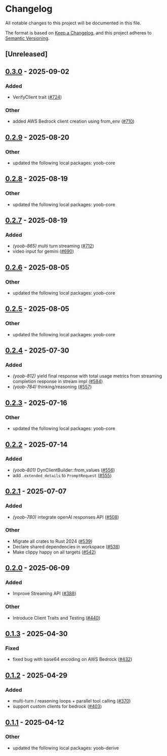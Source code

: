 # Changelog

All notable changes to this project will be documented in this file.

The format is based on [Keep a Changelog](https://keepachangelog.com/en/1.0.0/),
and this project adheres to [Semantic Versioning](https://semver.org/spec/v2.0.0.html).

## [Unreleased]

## [0.3.0](https://github.com/caojin0321/yoob/compare/yoob-bedrock-v0.2.9...yoob-bedrock-v0.3.0) - 2025-09-02

### Added

- VerifyClient trait ([#724](https://github.com/caojin0321/yoob/pull/724))

### Other

- added AWS Bedrock client creation using from_env ([#710](https://github.com/caojin0321/yoob/pull/710))

## [0.2.9](https://github.com/caojin0321/yoob/compare/yoob-bedrock-v0.2.8...yoob-bedrock-v0.2.9) - 2025-08-20

### Other

- updated the following local packages: yoob-core

## [0.2.8](https://github.com/caojin0321/yoob/compare/yoob-bedrock-v0.2.7...yoob-bedrock-v0.2.8) - 2025-08-19

### Other

- updated the following local packages: yoob-core

## [0.2.7](https://github.com/caojin0321/yoob/compare/yoob-bedrock-v0.2.6...yoob-bedrock-v0.2.7) - 2025-08-19

### Added

- *(yoob-865)* multi turn streaming ([#712](https://github.com/caojin0321/yoob/pull/712))
- video input for gemini ([#690](https://github.com/caojin0321/yoob/pull/690))

## [0.2.6](https://github.com/caojin0321/yoob/compare/yoob-bedrock-v0.2.5...yoob-bedrock-v0.2.6) - 2025-08-05

### Other

- updated the following local packages: yoob-core

## [0.2.5](https://github.com/caojin0321/yoob/compare/yoob-bedrock-v0.2.4...yoob-bedrock-v0.2.5) - 2025-08-05

### Other

- updated the following local packages: yoob-core

## [0.2.4](https://github.com/caojin0321/yoob/compare/yoob-bedrock-v0.2.3...yoob-bedrock-v0.2.4) - 2025-07-30

### Added

- *(yoob-812)* yield final response with total usage metrics from streaming completion response in stream impl ([#584](https://github.com/caojin0321/yoob/pull/584))
- *(yoob-784)* thinking/reasoning ([#557](https://github.com/caojin0321/yoob/pull/557))

## [0.2.3](https://github.com/caojin0321/yoob/compare/yoob-bedrock-v0.2.2...yoob-bedrock-v0.2.3) - 2025-07-16

### Other

- updated the following local packages: yoob-core

## [0.2.2](https://github.com/caojin0321/yoob/compare/yoob-bedrock-v0.2.1...yoob-bedrock-v0.2.2) - 2025-07-14

### Added

- *(yoob-801)* DynClientBuilder::from_values ([#556](https://github.com/caojin0321/yoob/pull/556))
- add `.extended_details` to `PromptRequest` ([#555](https://github.com/caojin0321/yoob/pull/555))

## [0.2.1](https://github.com/caojin0321/yoob/compare/yoob-bedrock-v0.2.0...yoob-bedrock-v0.2.1) - 2025-07-07

### Added

- *(yoob-780)* integrate openAI responses API ([#508](https://github.com/caojin0321/yoob/pull/508))

### Other

- Migrate all crates to Rust 2024 ([#539](https://github.com/caojin0321/yoob/pull/539))
- Declare shared dependencies in workspace ([#538](https://github.com/caojin0321/yoob/pull/538))
- Make clippy happy on all targets ([#542](https://github.com/caojin0321/yoob/pull/542))

## [0.2.0](https://github.com/caojin0321/yoob/compare/yoob-bedrock-v0.1.3...yoob-bedrock-v0.2.0) - 2025-06-09

### Added

- Improve Streaming API ([#388](https://github.com/caojin0321/yoob/pull/388))

### Other

- Introduce Client Traits and Testing ([#440](https://github.com/caojin0321/yoob/pull/440))

## [0.1.3](https://github.com/caojin0321/yoob/compare/yoob-bedrock-v0.1.2...yoob-bedrock-v0.1.3) - 2025-04-30

### Fixed

- fixed bug with base64 encoding on AWS Bedrock ([#432](https://github.com/caojin0321/yoob/pull/432))

## [0.1.2](https://github.com/caojin0321/yoob/compare/yoob-bedrock-v0.1.1...yoob-bedrock-v0.1.2) - 2025-04-29

### Added

- multi-turn / reasoning loops + parallel tool calling ([#370](https://github.com/caojin0321/yoob/pull/370))
- support custom clients for bedrock ([#403](https://github.com/caojin0321/yoob/pull/403))

## [0.1.1](https://github.com/caojin0321/yoob/compare/yoob-bedrock-v0.1.0...yoob-bedrock-v0.1.1) - 2025-04-12

### Other

- updated the following local packages: yoob-derive
